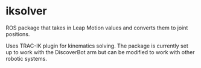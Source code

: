 # iksolver
ROS package that takes in Leap Motion values and converts them to joint positions.

Uses TRAC-IK plugin for kinematics solving. The package is currently set up to work with the DiscoverBot arm but can be modified to work with other robotic systems. 
